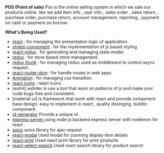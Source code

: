 **POS (Point of sale)**
Pos is the online selling system in which we sale our products online. like we add item info , user info , sales order , sales return , purchase order, purchase return, account management, reporting , payment on cash or payment on borrow.


**What's Being Used?**
* [react](https://www.npmjs.com/package/react) :  for managing the presentation logic of application.
* [styled-component](https://www.npmjs.com/package/styled-components) :  for the implementation of js based styling
* [react-redux](https://www.npmjs.com/package/react-redux) :  for generating and managing state model.
* [redux](https://www.npmjs.com/package/redux) :  for store based store management.
* [redux thunk](https://www.npmjs.com/package/redux-saga) :  for managing redux used as middleware to control async request .
* [react-router-dom](https://www.npmjs.com/package/react-router-dom) :  for handle routes in web apps.
* [Animation](https://www.npmjs.com/package/animation) :  for managing css transition.
* [react icons](https://www.npmjs.com/package/react-icons) :  react icons .
* [eslint]  eslinter is use a tool that work on patterns of js and make your code bugs free and consistent.
* [material-ui]  is framework that work with react and provide component base design. easy to implement in react , quality desinging, buildin component.
* [id-generator](https://www.npmjs.com/package/react-id-generator) Provide a unique id .
* [express-server ](https://medium.com/@minatibiswal/how-to-upload-files-in-react-with-nodejs-express-3a3dafc1b285) using node js backend express server with nodemon for react .
* [axios](https://medium.com/@minatibiswal/how-to-upload-files-in-react-with-nodejs-express-3a3dafc1b285) axios library for ajax request
* [react-modal](https://www.npmjs.com/package/react-modal) Used modal for zooming display item details
* [react-print](https://www.npmjs.com/package/react-to-print) Used react print library for print products
* [react-select-search](https://www.npmjs.com/package/react-select-search) Used react search  library for product search

